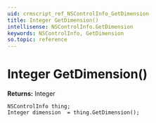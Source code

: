 ```yaml
---
uid: crmscript_ref_NSControlInfo_GetDimension
title: Integer GetDimension()
intellisense: NSControlInfo.GetDimension
keywords: NSControlInfo, GetDimension
so.topic: reference
---
```


# Integer GetDimension()

**Returns:** Integer

```crmscript
NSControlInfo thing;
Integer dimension  = thing.GetDimension();
```

